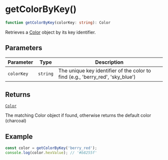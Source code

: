 # getColorByKey()

```ts
function getColorByKey(colorKey: string): Color
```

Retrieves a [Color](../interfaces/Color.md) object by its key identifier.

## Parameters

| Parameter | Type | Description |
| ------ | ------ | ------ |
| `colorKey` | `string` | The unique key identifier of the color to find (e.g., 'berry_red', 'sky_blue') |

## Returns

[`Color`](../interfaces/Color.md)

The matching Color object if found, otherwise returns the default color (charcoal)

## Example

```typescript
const color = getColorByKey('berry_red');
console.log(color.hexValue); // '#b8255f'
```
